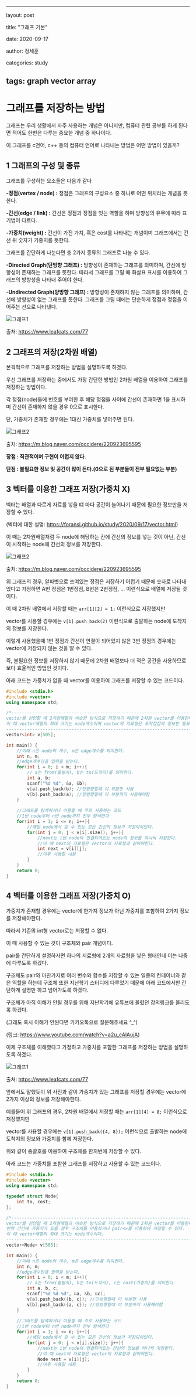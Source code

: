 ﻿ ---

layout: post

title: "그래프 기본"

date: 2020-09-17

author: 정세훈

categories: study

tags: graph vector array
---

<!--more-->

그래프를 저장하는 방법
======================
그래프는 우리 생활에서 자주 사용하는 개념은 아니지만, 컴퓨터 관련 공부를 하게 된다면 적어도 한번은 다루는 중요한 개념 중 하나이다.

이 그래프를 c언어, c++ 등의 컴퓨터 언어로 나타내는 방법은 어떤 방법이 있을까?


1 그래프의 구성 및 종류
---------------------
그래프를 구성하는 요소들은 다음과 같다

**-정점(vertex / node) :** 정점은 그래프의 구성요소 중 하나로 어떤 위치라는 개념을 뜻한다.

**-간선(edge / link) :** 간선은 정점과 정점을 잇는 역할을 하며 방향성의 유무에 따라 표기법이 다르다.

**-가중치(weight) :** 간선이 가진 가치, 혹은 cost를 나타내는 개념이며 그래프에서는 간선 위 숫자가 가중치를 뜻한다.

그래프를 간단하게 나눈다면 총 2가지 종류의 그래프로 나눌 수 있다.

**-Directed Graph(단방향 그래프) :** 방향성이 존재하는 그래프를 의미하며, 간선에 방향성이 존재하는 그래프를 뜻한다. 따라서 그래프를 그릴 때 화살표 표시를 이용하여 그래프의 방향성을
나타내 주어야 한다.

**-Undirected Graph(양방향 그래프) :** 방향성이 존재하지 않는 그래프를 의미하며, 간선에 방향성이 없는 그래프를 뜻한다. 그래프를 그릴 때에는 단순하게 정점과 정점을 이어주는 선으로 나타낸다.

![그래프1](https://img1.daumcdn.net/thumb/R1280x0/?scode=mtistory2&fname=http%3A%2F%2Fcfile29.uf.tistory.com%2Fimage%2F214DAD4E58B5A77A0E2545)

출처: https://www.leafcats.com/77

2 그래프의 저장(2차원 배열)
--------------------
본격적으로 그래프를 저장하는 방법을 설명하도록 하겠다.

우선 그래프를 저장하는 중에서도 가장 간단한 방법인 2차원 배열을 이용하여 그래프를 저장하는 방법이다.

각 정점(node)들에 번호를 부여한 후 해당 정점들 사이에 간선이 존재하면 1을 표시하며 간선이 존재하지 않을 경우 0으로 표시한다.

단, 가중치가 존재할 경우에는 1대신 가중치를 넣어주면 된다.

![그래프2](https://mblogthumb-phinf.pstatic.net/MjAxNzAxMzFfMTAy/MDAxNDg1ODQzNTU5NTYw.emxOr6a5-YI-IqPFG4pMWFzylg-Y3aFc0gvD2bdxvXIg.HiAfnWGkn_4jH5d5O2MpKeGbU5_FNJr6lLebEdRTYS4g.JPEG.occidere/image_5867957401485829917305.jpg?type=w800)

출처: https://m.blog.naver.com/occidere/220923695595

**장점 : 직관적이며 구현이 어렵지 않다.**

**단점 : 불필요한 정보 및 공간이 많이 든다.(0으로 된 부분들이 전부 필요없는 부분)**

3 벡터를 이용한 그래프 저장(가중치 X)
---------------------------------
벡터는 배열과 다르게 자료를 넣을 떄 마다 공간이 늘어나기 때문에 필요한 정보만을 저장할 수 있다.

(벡터에 대한 설명: https://foransi.github.io/study/2020/09/17/vector.html)

이 때는 2차원배열처럼 두 node에 해당하는 칸에 간선의 정보를 넣는 것이 아닌, 간선이 시작하는 node에 간선의 정보를 저장한다.

![그래프2](https://mblogthumb-phinf.pstatic.net/MjAxNzAxMzFfMTAy/MDAxNDg1ODQzNTU5NTYw.emxOr6a5-YI-IqPFG4pMWFzylg-Y3aFc0gvD2bdxvXIg.HiAfnWGkn_4jH5d5O2MpKeGbU5_FNJr6lLebEdRTYS4g.JPEG.occidere/image_5867957401485829917305.jpg?type=w800)

출처: https://m.blog.naver.com/occidere/220923695595

위 그래프의 경우, 알파벳으로 쓰여있는 정점은 저장하기 어렵기 때문에 숫자로 나타내었다고 가정하면 A번 정점은 1번정점, B번은 2번정점, ... 이런식으로 배열에 저장될 것이다.

이 때 2차원 배열에서 저장할 때는 ```arr[1][2] = 1;``` 이런식으로 저장했지만

vector를 사용할 경우에는 ```v[1].push_back(2)``` 이런식으로 출발하는 node에 도착지의 정보를 저장한다.

이렇게 사용했을때 1번 정점과 간선이 연결이 되어있지 않은 3번 정점의 경우에는 vector에 저장되지 않는 것을 알 수 있다.

즉, 불필요한 정보를 저장하지 않기 때문에 2차원 배열보다 더 적은 공간을 사용하므로 보다 효율적인 방법인 것이다.

아래 코드는 가중치가 없을 때 vector를 이용하여 그래프를 저장할 수 있는 코드이다.
```cpp
#include <stdio.h>
#include <vector>
using namespace std;

/*-----------------------------------------------------------------------------------
vector를 선언할 때 2차원배열과 비슷한 방식으로 저장하기 때문에 2차원 vector를 이용한다.
이 때 vector배열의 최대 크기는 node개수이며 vector의 자료형은 도착정점의 정보만 필요하므로 int형이다.
------------------------------------------------------------------------------------*/ 
vector<int> v[505];

int main() {
	//이때 n은 node의 개수, m은 edge개수를 의미한다.
	int n, m;
	//edge개수만큼 입력을 받는다.
	for(int i = 0; i < m; i++){
		// a는 from(출발지), b는 to(도착지)를 의미한다.
		int a, b;
		scanf("%d %d", &a, &b);
		v[a].push_back(b); //단방향일때 이 부분만 사용
		v[b].push_back(a); //양방향일때 이 부분까지 사용해야함
	}
	
	//그래프를 탐색하거나 이용할 때 주로 사용하는 코드
	//1번 node부터 n번 node까지 전부 탐색한다
	for(int i = 1; i <= n; i++){
		//해당 node에서 갈 수 있는 모든 간선의 정보가 저장되어있다.
		for(int j = 0; j < v[i].size(); j++){
			//next는 i번 node와 연결되어있는 node의 정보를 하나씩 저장한다.
			//이 때 next의 자료형은 vector의 자료형과 같아야한다.
			int next = v[i][j];
			//이후 사용할 내용
		}
	}
	return 0;
}
```

4 벡터를 이용한 그래프 저장(가중치 O)
--------------------
가중치가 존재할 경우에는 vector에 한가지 정보가 아닌 가중치를 포함하여 2가지 정보를 저장해야한다.

따라서 기존의 int형 vector로는 저장할 수 없다.

이 때 사용할 수 있는 것이 구조체와 pair 개념이다.

pair를 간단하게 설명하자면 하나의 지료형에 2개의 자료형을 넣은 형태인데 이는 나중에 다루도록 하겠다.

구조체도 pair와 마찬가지로 여러 변수와 함수를 저장할 수 있는 일종의 컨테이너와 같은 역할을 하는데 구조체 또한 지난학기 스터디에 다루었기 때문에
아래 코드에서만 간단하게 설명만 하고 넘어가도록 하겠다.

구조체가 아직 이해가 안될 경우를 위해 지난학기에 유튜브에 올렸던 강의링크를 올리도록 하겠다.

(그래도 혹시 이해가 안된다면 카카오톡으로 질문해주세요 ^_^)

(링크: https://www.youtube.com/watch?v=a2u_cAlAujA)

이제 구조체를 이해했다고 가정하고 가중치를 포함한 그래프를 저장하는 방법을 설명하도록 하겠다.

![그래프1](https://img1.daumcdn.net/thumb/R1280x0/?scode=mtistory2&fname=http%3A%2F%2Fcfile29.uf.tistory.com%2Fimage%2F214DAD4E58B5A77A0E2545)

출처: https://www.leafcats.com/77

앞에서도 말했듯이 위 사진과 같이 가중치가 있는 그래프를 저장할 경우에는 vector에 2가지 이상의 정보를 저장해야한다.

예를들어 위 그래프의 경우, 2차원 배열에서 저장할 때는 ```arr[1][4] = 8;``` 이런식으로 저장했지만

vector를 사용할 경우에는 ```v[1].push_back({4, 8});``` 이런식으로 출발하는 node에 도착지의 정보와 가중치를 함께 저장한다.

위와 같이 중괄호를 이용하여 구조체를 한꺼번에 저장할 수 있다.

아래 코드는 가중치를 포함한 그래프를 저장하고 사용할 수 있는 코드이다.
```cpp
#include <stdio.h>
#include <vector>
using namespace std;

typedef struct Node{
	int to, cost;
};

/*-----------------------------------------------------------------------------------
vector를 선언할 때 2차원배열과 비슷한 방식으로 저장하기 때문에 2차원 vector를 이용한다.
만약 간선에 가중치가 있을 경우 구조체를 이용하거나 pair<>를 이용하여 저장할 수 있다.
이 때 vector배열의 최대 크기는 node개수이다.
------------------------------------------------------------------------------------*/ 
vector<Node> v[505];

int main() {
	//이때 n은 node의 개수, m은 edge개수를 의미한다.
	int n, m;
	//edge개수만큼 입력을 받는다.
	for(int i = 0; i < m; i++){
		// a는 from(출발지), b는 to(도착지), c는 cost(가중치)를 의미한다.
		int a, b, c;
		scanf("%d %d %d", &a, &b, &c);
		v[a].push_back({b, c}); //단방향일때 이 부분만 사용
		v[b].push_back({a, c}); //양방향일때 이 부분까지 사용해야함
	}
	
	//그래프를 탐색하거나 이용할 때 주로 사용하는 코드
	//1번 node부터 n번 node까지 전부 탐색한다
	for(int i = 1; i <= n; i++){
		//해당 node에서 갈 수 있는 모든 간선의 정보가 저장되어있다.
		for(int j = 0; j < v[i].size(); j++){
			//next는 i번 node와 연결되어있는 간선의 정보를 하나씩 저장한다.
			//이 때 next의 자료형은 vector의 자료형과 같아야한다.
			Node next = v[i][j];
			//이후 사용할 내용
		}
	}
	return 0;
}
```
